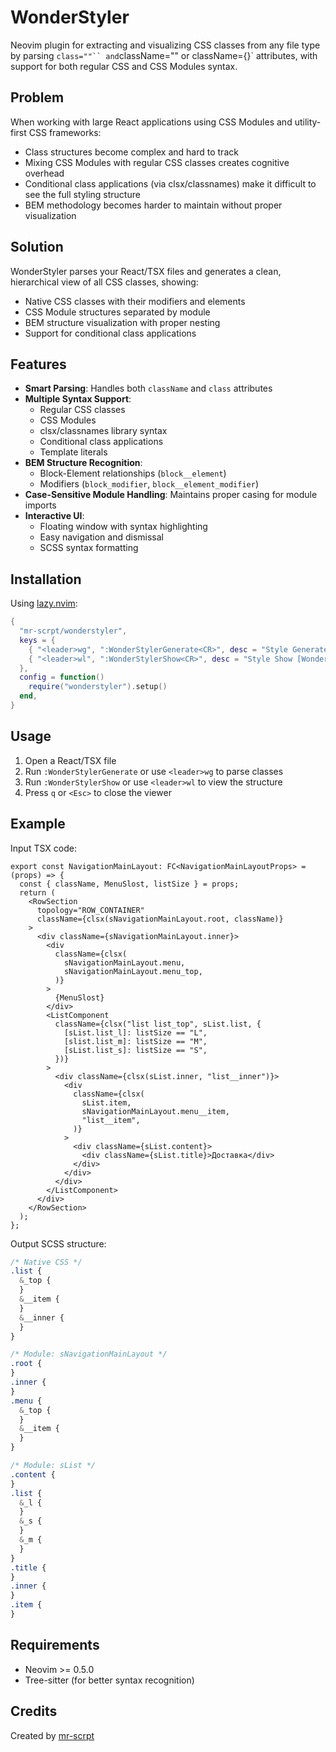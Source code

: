 # WonderStyler

Neovim plugin for extracting and visualizing CSS classes from any file type by parsing `class=""`` and`className="" or className={}` attributes, with support for both regular CSS and CSS Modules syntax.

## Problem

When working with large React applications using CSS Modules and utility-first CSS frameworks:

- Class structures become complex and hard to track
- Mixing CSS Modules with regular CSS classes creates cognitive overhead
- Conditional class applications (via clsx/classnames) make it difficult to see the full styling structure
- BEM methodology becomes harder to maintain without proper visualization

## Solution

WonderStyler parses your React/TSX files and generates a clean, hierarchical view of all CSS classes, showing:

- Native CSS classes with their modifiers and elements
- CSS Module structures separated by module
- BEM structure visualization with proper nesting
- Support for conditional class applications

## Features

- **Smart Parsing**: Handles both `className` and `class` attributes
- **Multiple Syntax Support**:
  - Regular CSS classes
  - CSS Modules
  - clsx/classnames library syntax
  - Conditional class applications
  - Template literals
- **BEM Structure Recognition**:
  - Block-Element relationships (`block__element`)
  - Modifiers (`block_modifier`, `block__element_modifier`)
- **Case-Sensitive Module Handling**: Maintains proper casing for module imports
- **Interactive UI**:
  - Floating window with syntax highlighting
  - Easy navigation and dismissal
  - SCSS syntax formatting

## Installation

Using [lazy.nvim](https://github.com/folke/lazy.nvim):

```lua
{
  "mr-scrpt/wonderstyler",
  keys = {
    { "<leader>wg", ":WonderStylerGenerate<CR>", desc = "Style Generate [Wonderstyler]" },
    { "<leader>wl", ":WonderStylerShow<CR>", desc = "Style Show [Wonderstyler]" },
  },
  config = function()
    require("wonderstyler").setup()
  end,
}
```

## Usage

1. Open a React/TSX file
2. Run `:WonderStylerGenerate` or use `<leader>wg` to parse classes
3. Run `:WonderStylerShow` or use `<leader>wl` to view the structure
4. Press `q` or `<Esc>` to close the viewer

## Example

Input TSX code:

```tsx
export const NavigationMainLayout: FC<NavigationMainLayoutProps> = (props) => {
  const { className, MenuSlost, listSize } = props;
  return (
    <RowSection
      topology="ROW_CONTAINER"
      className={clsx(sNavigationMainLayout.root, className)}
    >
      <div className={sNavigationMainLayout.inner}>
        <div
          className={clsx(
            sNavigationMainLayout.menu,
            sNavigationMainLayout.menu_top,
          )}
        >
          {MenuSlost}
        </div>
        <ListComponent
          className={clsx("list list_top", sList.list, {
            [sList.list_l]: listSize == "L",
            [slist.list_m]: listSize == "M",
            [sList.list_s]: listSize == "S",
          })}
        >
          <div className={clsx(sList.inner, "list__inner")}>
            <div
              className={clsx(
                sList.item,
                sNavigationMainLayout.menu__item,
                "list__item",
              )}
            >
              <div className={sList.content}>
                <div className={sList.title}>Доставка</div>
              </div>
            </div>
          </div>
        </ListComponent>
      </div>
    </RowSection>
  );
};
```

Output SCSS structure:

```scss
/* Native CSS */
.list {
  &_top {
  }
  &__item {
  }
  &__inner {
  }
}

/* Module: sNavigationMainLayout */
.root {
}
.inner {
}
.menu {
  &_top {
  }
  &__item {
  }
}

/* Module: sList */
.content {
}
.list {
  &_l {
  }
  &_s {
  }
  &_m {
  }
}
.title {
}
.inner {
}
.item {
}
```

## Requirements

- Neovim >= 0.5.0
- Tree-sitter (for better syntax recognition)

## Credits

Created by [mr-scrpt](https://github.com/mr-scrpt)
